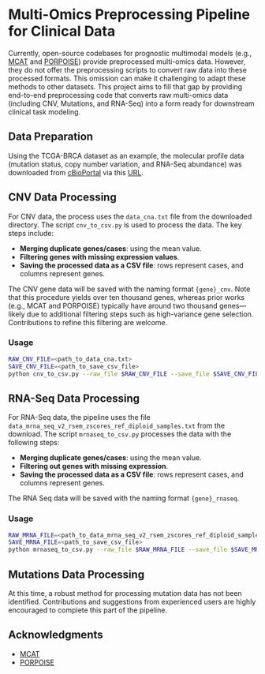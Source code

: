 # Multi-Omics Preprocessing Pipeline for Clinical Data

Currently, open-source codebases for prognostic multimodal models (e.g., [MCAT](https://github.com/mahmoodlab/MCAT) and [PORPOISE](https://github.com/mahmoodlab/PORPOISE)) provide preprocessed multi-omics data. However, they do not offer the preprocessing scripts to convert raw data into these processed formats. This omission can make it challenging to adapt these methods to other datasets. This project aims to fill that gap by providing end-to-end preprocessing code that converts raw multi-omics data (including CNV, Mutations, and RNA-Seq) into a form ready for downstream clinical task modeling.

## Data Preparation

Using the TCGA-BRCA dataset as an example, the molecular profile data (mutation status, copy number variation, and RNA-Seq abundance) was downloaded from [cBioPortal](https://www.cbioportal.org/datasets) via this [URL](https://cbioportal-datahub.s3.amazonaws.com/brca_tcga.tar.gz).

## CNV Data Processing

For CNV data, the process uses the `data_cna.txt` file from the downloaded directory. The script `cnv_to_csv.py` is used to process the data. The key steps include:

- **Merging duplicate genes/cases**: using the mean value.
- **Filtering genes with missing expression values**.
- **Saving the processed data as a CSV file**: rows represent cases, and columns represent genes.

The CNV gene data will be saved with the naming format `{gene}_cnv`. Note that this procedure yields over ten thousand genes, whereas prior works (e.g., MCAT and PORPOISE) typically have around two thousand genes—likely due to additional filtering steps such as high-variance gene selection. Contributions to refine this filtering are welcome.

### Usage

```bash
RAW_CNV_FILE=<path_to_data_cna.txt>
SAVE_CNV_FILE=<path_to_save_csv_file>
python cnv_to_csv.py --raw_file $RAW_CNV_FILE --save_file $SAVE_CNV_FILE
```

## RNA-Seq Data Processing

For RNA-Seq data, the pipeline uses the file `data_mrna_seq_v2_rsem_zscores_ref_diploid_samples.txt` from the download. The script `mrnaseq_to_csv.py` processes the data with the following steps:

- **Merging duplicate genes/cases**: using the mean value.
- **Filtering out genes with missing expression**.
- **Saving the processed data as a CSV file**: rows represent cases, and columns represent genes.

The RNA Seq data will be saved with the naming format `{gene}_rnaseq`. 

### Usage

```bash
RAW_MRNA_FILE=<path_to_data_mrna_seq_v2_rsem_zscores_ref_diploid_samples.txt>
SAVE_MRNA_FILE=<path_to_save_csv_file>
python mrnaseq_to_csv.py --raw_file $RAW_MRNA_FILE --save_file $SAVE_MRNA_FILE
```

## Mutations Data Processing

At this time, a robust method for processing mutation data has not been identified. Contributions and suggestions from experienced users are highly encouraged to complete this part of the pipeline.

## Acknowledgments

- [MCAT](https://github.com/mahmoodlab/MCAT) 
- [PORPOISE](https://github.com/mahmoodlab/PORPOISE)